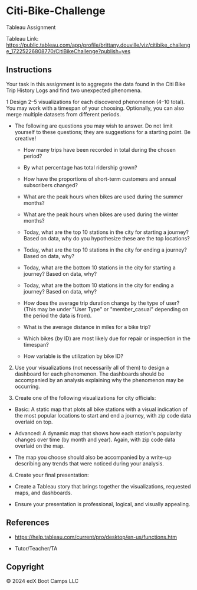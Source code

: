 # Citi-Bike-Challenge
Tableau Assignment

Tableau Link: https://public.tableau.com/app/profile/brittany.douville/viz/citibike_challenge_17225226808770/CitiBikeChallenge?publish=yes

## Instructions
Your task in this assignment is to aggregate the data found in the Citi Bike Trip History Logs and find two unexpected phenomena.

1 Design 2–5 visualizations for each discovered phenomenon (4–10 total). You may work with a timespan of your choosing. Optionally, you can also merge multiple datasets from different periods.

- The following are questions you may wish to answer. Do not limit yourself to these questions; they are suggestions for a starting point. Be creative!

    - How many trips have been recorded in total during the chosen period?

    - By what percentage has total ridership grown?

    - How have the proportions of short-term customers and annual subscribers changed?

    - What are the peak hours when bikes are used during the summer months?

    - What are the peak hours when bikes are used during the winter months?

    - Today, what are the top 10 stations in the city for starting a journey? Based on data, why do you hypothesize these are the top locations?

    - Today, what are the top 10 stations in the city for ending a journey? Based on data, why?

    - Today, what are the bottom 10 stations in the city for starting a journey? Based on data, why?

    - Today, what are the bottom 10 stations in the city for ending a journey? Based on data, why?

    - How does the average trip duration change by the type of user? (This may be under "User Type" or "member_casual" depending on the period the data is from).

    -  What is the average distance in miles for a bike trip?

    - Which bikes (by ID) are most likely due for repair or inspection in the timespan?

    - How variable is the utilization by bike ID?

2. Use your visualizations (not necessarily all of them) to design a dashboard for each phenomenon. The dashboards should be accompanied by an analysis explaining why the phenomenon may be occurring.

3. Create one of the following visualizations for city officials:

- Basic: A static map that plots all bike stations with a visual indication of the most popular locations to start and end a journey, with zip code data overlaid on top.

- Advanced: A dynamic map that shows how each station's popularity changes over time (by month and year). Again, with zip code data overlaid on the map.

- The map you choose should also be accompanied by a write-up describing any trends that were noticed during your analysis.

4. Create your final presentation:

- Create a Tableau story that brings together the visualizations, requested maps, and dashboards.

- Ensure your presentation is professional, logical, and visually appealing.

## References
- https://help.tableau.com/current/pro/desktop/en-us/functions.htm

- Tutor/Teacher/TA

## Copyright 
© 2024 edX Boot Camps LLC
